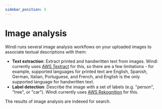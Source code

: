 ```yaml
---
sidebar_position: 5
---
```


# Image analysis

Windi runs several image analysis workflows on your uploaded images to associate textual descriptions with them:

- **Text extraction**: Extract printed and handwritten text from images. Windi currently uses [AWS Textract](https://aws.amazon.com/textract/) for this, so there are a few limitations - for example, supported languages for printed text are English, Spanish, German, Italian, Portuguese, and French, and English is the only supported language for handwritten text.
- **Label detection**: Describe the image with a set of labels (e.g. "person", "tree", or "car"). Windi currently uses [AWS Rekognition](https://aws.amazon.com/rekognition/) for this.

The results of image analysis are indexed for search.
